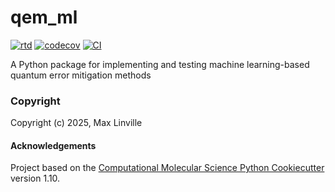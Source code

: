 qem_ml
==============================
[//]: # (Badges)
[![rtd](https://readthedocs.org/projects/qem_ml-maxlinville/badge/?version=latest&style=plastic)](https://qem-ml-maxlinville.readthedocs.io/en/latest/) 
[![codecov](https://codecov.io/gh/MaxLinville/qem_ml/branch/main/graph/badge.svg)](https://codecov.io/gh/MaxLinville/qem_ml/branch/main)
[![CI](https://github.com/MaxLinville/qem_ml/actions/workflows/CI.yaml/badge.svg)](https://github.com/MaxLinville/qem_ml/actions/workflows/CI.yaml)

A Python package for implementing and testing machine learning-based quantum error mitigation methods

### Copyright

Copyright (c) 2025, Max Linville


#### Acknowledgements
 
Project based on the 
[Computational Molecular Science Python Cookiecutter](https://github.com/molssi/cookiecutter-cms) version 1.10.
